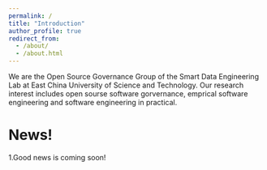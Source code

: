 ```yaml
---
permalink: /
title: "Introduction"
author_profile: true
redirect_from: 
  - /about/
  - /about.html
---
```


We are the Open Source Governance Group of the Smart Data Engineering Lab at East China University of Science and Technology. Our research interest includes open sourse software gorvernance, emprical software engineering and software engineering in practical.

News!
========

1.Good news is coming soon!
